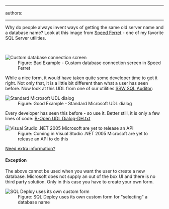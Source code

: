 

---
authors:

---




<span class='intro'> <p>Why do people always invent ways of getting the same old server name and a database name? Look at this image from <a href="http&#58;//www.ssw.com.au/ssw/Standards/DeveloperGeneral/SQLservertools.aspx#SpeedFerret">Speed Ferret</a> - one of my favorite SQL Server utilities.</p> </span>

​<dl class="badImage"><dt> <img alt="Custom database connection screen " src="http&#58;//www.ssw.com.au/ssw/Standards/Rules/Images/CustomDatabaseConnectionScreen.jpg" /> </dt><dd>Figure&#58; Bad Example - Custom database connection screen in Speed Ferret</dd></dl><div>While a nice form, it would have taken quite some developer time to get it right. Not only that, it is a little bit different than what a user has seen before. Now look at this UDL from one of our utilities <a href="https&#58;//www.ssw.com.au/ssw/SQLAuditor/">SSW SQL Auditor</a>&#58;</div><dl class="goodImage"><dt> <img alt="Standard Microsoft UDL dialog" src="https&#58;//www.ssw.com.au/ssw/Standards/Rules/Images/StandardMSUDLDialog.jpg" /> </dt><dd>Figure&#58; Good Example - Standard Microsoft UDL dialog</dd></dl><div>Every developer has seen this before - so use it. Better still, it is only a few lines of code&#58; <a href="https&#58;//gist.github.com/SSWConsulting/60cce3f7a65665d7dae2#file-b-open-udl-dialog-dh">B-Open UDL Dialog-DH.txt</a> </div><dl class="image"><dt> <img alt=" Visual Studio .NET 2005 Microsoft are yet to release an API" src="https&#58;//www.ssw.com.au/ssw/Standards/Rules/Images/ReleaseAPI.jpg" /> </dt><dd>Figure&#58; Coming in Visual Studio .NET 2005 Microsoft are yet to release an API to do this</dd></dl><div>
   <a href="https&#58;//www.ssw.com.au/ssw/Standards/BetterSoftwareSuggestions/MSForm.aspx#InvokingOLEBDataLinkPropertiesDialog">Need extra information?</a></div><h4>Exception</h4><div>The above cannot be used when you want the user to create a new database. Microsoft does not supply an out of the box UI and there is no third party solution. Only in this case you have to create your own form.</div><dl class="image"><dt> <img alt="SQL Deploy uses its own custom form " src="https&#58;//www.ssw.com.au/ssw/Standards/Rules/Images/SQLDeploy.jpg" /> </dt><dd>Figure&#58; SQL Deploy uses its own custom form for &quot;selecting&quot; a database name</dd></dl>


